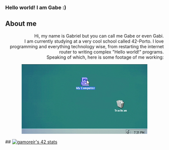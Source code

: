 ### Hello world! I am Gabe :)

## About me 
<div style="text-align: right"> Hi, my name is Gabriel but you can call me Gabe or even Gabi.<br>I am currently studying at a very cool school called 42-Porto. I love programming and everything technology wise, from restarting the internet router to writing complex "Hello world!" programs.<br>Speaking of which, here is some footage of me working:<br></div>
<p align="center"><img src="pcDEL.gif" class="center"/><p/>
##
<a href="https://github.com/JaeSeoKim/badge42"><img src="https://badge42.vercel.app/api/v2/cli30wsxg002608mrfw4eezh3/stats?cursusId=21&coalitionId=294" alt="gamoreir's 42 stats" /></a>

<!--
**hiimgabe/hiimgabe** is a ✨ _special_ ✨ repository because its `README.md` (this file) appears on your GitHub profile.
Here are some ideas to get you started:

- 🔭 I’m currently working on ...
- 🌱 I’m currently learning ...
- 👯 I’m looking to collaborate on ...
- 🤔 I’m looking for help with ...
- 💬 Ask me about ...
- 📫 How to reach me: ...
- 😄 Pronouns: ...
- ⚡ Fun fact: ...
-->
